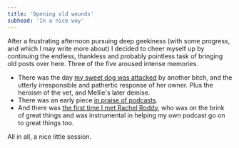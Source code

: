 ```yaml
---
title: 'Opening old wounds'
subhead: 'In a nice way'
---
```


After a frustrating afternoon pursuing deep geekiness (with some progress, and which I may write more about) I decided to cheer myself up by continuing the endless, thankless and probably pointless task of bringing old posts over here. Three of the five aroused intense memories.

* There was the day [my sweet dog was attacked](https:jeremycherfas.net/blog/thank-you-dr-lanza) by another bitch, and the utterly irresponsible and pathertic response of her owner. Plus the heroism of the vet, and Mellie's later demise.
* There was an early piece [in praise of podcasts](https:jeremycherfas.net/blog/what-i-like-about-podcasts).
* And there was [the first time I met Rachel Roddy](https:jeremycherfas.net/blog/mentuccia-is-not-pennyroyal), who was on the brink of great things and was instrumental in helping my own podcast go on to great things too.

All in all, a nice little session.
